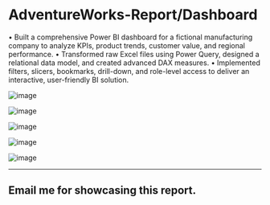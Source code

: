 # AdventureWorks-Report/Dashboard
• Built a comprehensive Power BI dashboard for a fictional manufacturing company to analyze KPIs, product trends, customer value, and regional performance.
• Transformed raw Excel files using Power Query, designed a relational data model, and created advanced DAX measures.
• Implemented filters, slicers, bookmarks, drill-down, and role-level access to deliver an interactive, user-friendly BI solution.

![image](https://github.com/user-attachments/assets/1ed17b99-4cb4-4924-ab3c-6ba1e863d3f3)

![image](https://github.com/user-attachments/assets/419ef25f-5cfc-4a17-9daa-7c9c49c69b94)

![image](https://github.com/user-attachments/assets/012e5101-6552-4e57-807b-49dcadd12d18)

![image](https://github.com/user-attachments/assets/fa1d309e-45cf-4e81-a51e-2d09b84cc33b)

![image](https://github.com/user-attachments/assets/680ec388-b0c6-49fb-8460-90486ba0da82)

<hr>

## Email me for showcasing this report.
